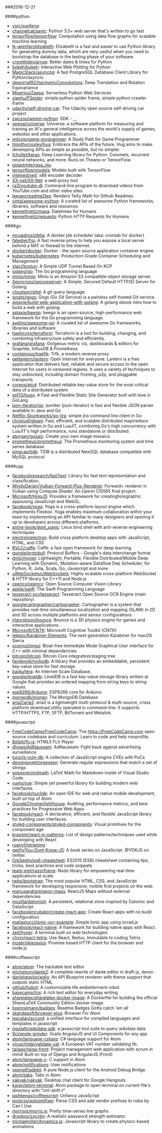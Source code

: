 ###2016-12-21

####python
* [ysrc/xunfeng](https://github.com/ysrc/xunfeng): 
* [channelcat/sanic](https://github.com/channelcat/sanic): Python 3.5+ web server that's written to go fast
* [tensorflow/tensorflow](https://github.com/tensorflow/tensorflow): Computation using data flow graphs for scalable machine learning
* [lk-geimfari/elizabeth](https://github.com/lk-geimfari/elizabeth): Elizabeth is a fast and easier to use Python library for generating dummy data, which are very useful when you need to bootstrap the database in the testing phase of your software.
* [crsmithdev/arrow](https://github.com/crsmithdev/arrow): Better dates & times for Python
* [bokeh/bokeh](https://github.com/bokeh/bokeh): Interactive Web Plotting for Python
* [MagicStack/asyncpg](https://github.com/MagicStack/asyncpg): A fast PostgreSQL Database Client Library for Python/asyncio
* [deworrall92/harmonicConvolutions](https://github.com/deworrall92/harmonicConvolutions): Deep Translation and Rotation Equivariance
* [Miserlou/Zappa](https://github.com/Miserlou/Zappa): Serverless Python Web Services
* [xianhu/PSpider](https://github.com/xianhu/PSpider): simple python spider frame, simple python crawler frame
* [udacity/self-driving-car](https://github.com/udacity/self-driving-car): The Udacity open source self-driving car project
* [zwczou/weixin-python](https://github.com/zwczou/weixin-python): SDK - ,,,
* [openai/universe](https://github.com/openai/universe): Universe: a software platform for measuring and training an AI's general intelligence across the world's supply of games, websites and other applications.
* [miloyip/game-programmer](https://github.com/miloyip/game-programmer): A Study Path for Game Programmer
* [timothycrosley/hug](https://github.com/timothycrosley/hug): Embrace the APIs of the future. Hug aims to make developing APIs as simple as possible, but no simpler.
* [fchollet/keras](https://github.com/fchollet/keras): Deep Learning library for Python. Convnets, recurrent neural networks, and more. Runs on Theano or TensorFlow.
* [golastmile/rasa_nlu](https://github.com/golastmile/rasa_nlu): 
* [tensorflow/models](https://github.com/tensorflow/models): Models built with TensorFlow
* [intelxed/xed](https://github.com/intelxed/xed): x86 encoder decoder
* [XX-net/XX-Net](https://github.com/XX-net/XX-Net): a web proxy tool
* [rg3/youtube-dl](https://github.com/rg3/youtube-dl): Command-line program to download videos from YouTube.com and other video sites
* [leegao/readme2tex](https://github.com/leegao/readme2tex): Renders TeXy Math for Github Readmes
* [vinta/awesome-python](https://github.com/vinta/awesome-python): A curated list of awesome Python frameworks, libraries, software and resources
* [kennethreitz/maya](https://github.com/kennethreitz/maya): Datetimes for Humans
* [kennethreitz/requests](https://github.com/kennethreitz/requests): Python HTTP Requests for Humans

####go
* [mcuadros/ofelia](https://github.com/mcuadros/ofelia): A docker job scheduler (aka. crontab for docker)
* [fatedier/frp](https://github.com/fatedier/frp): A fast reverse proxy to help you expose a local server behind a NAT or firewall to the internet.
* [docker/docker](https://github.com/docker/docker): Docker - the open-source application container engine
* [kubernetes/kubernetes](https://github.com/kubernetes/kubernetes): Production-Grade Container Scheduling and Management
* [xtaci/kcptun](https://github.com/xtaci/kcptun): A Simple UDP Tunnel Based On KCP
* [golang/go](https://github.com/golang/go): The Go programming language
* [minio/minio](https://github.com/minio/minio): Minio is an Amazon S3 compatible object storage server.
* [Xeoncross/secureserver](https://github.com/Xeoncross/secureserver): A Simple, Secured Default HTTP(S) Server for Golang
* [cloudson/gitql](https://github.com/cloudson/gitql): A git query language
* [gogits/gogs](https://github.com/gogits/gogs): Gogs (Go Git Service) is a painless self-hosted Git service.
* [astaxie/build-web-application-with-golang](https://github.com/astaxie/build-web-application-with-golang): A golang ebook intro how to build a web with golang
* [astaxie/beego](https://github.com/astaxie/beego): beego is an open-source, high-performance web framework for the Go programming language.
* [avelino/awesome-go](https://github.com/avelino/awesome-go): A curated list of awesome Go frameworks, libraries and software
* [hashicorp/terraform](https://github.com/hashicorp/terraform): Terraform is a tool for building, changing, and combining infrastructure safely and efficiently.
* [grafana/grafana](https://github.com/grafana/grafana): Gorgeous metric viz, dashboards & editors for Graphite, InfluxDB & Prometheus
* [containous/traefik](https://github.com/containous/traefik): Trfk, a modern reverse proxy
* [getlantern/lantern](https://github.com/getlantern/lantern):  Open Internet for everyone. Lantern is a free application that delivers fast, reliable and secure access to the open Internet for users in censored regions. It uses a variety of techniques to stay unblocked, including domain fronting, p2p, and pluggable transports.
* [coreos/etcd](https://github.com/coreos/etcd): Distributed reliable key-value store for the most critical data of a distributed system
* [spf13/hugo](https://github.com/spf13/hugo): A Fast and Flexible Static Site Generator built with love in GoLang
* [json-iterator/go](https://github.com/json-iterator/go): jsoniter (json-iterator) is fast and flexible JSON parser available in Java and Go
* [Netflix-Skunkworks/go-jira](https://github.com/Netflix-Skunkworks/go-jira): simple jira command line client in Go
* [chrislusf/gleam](https://github.com/chrislusf/gleam): Fast, efficient, and scalable distributed map/reduce system written in Go and LuaJIT, combining Go's high concurrency with LuaJIT's high performance, runs standalone or distributed.
* [atongen/gosaic](https://github.com/atongen/gosaic): Create your own image mosaics.
* [prometheus/prometheus](https://github.com/prometheus/prometheus): The Prometheus monitoring system and time series database.
* [pingcap/tidb](https://github.com/pingcap/tidb): TiDB is a distributed NewSQL database compatible with MySQL protocol

####cpp
* [facebookresearch/fastText](https://github.com/facebookresearch/fastText): Library for fast text representation and classification.
* [WindyDarian/Vulkan-Forward-Plus-Renderer](https://github.com/WindyDarian/Vulkan-Forward-Plus-Renderer): Forward+ renderer in Vulkan using Compute Shader. An Upenn CIS565 final project.
* [Microsoft/HoloJS](https://github.com/Microsoft/HoloJS): Provides a framework for creatingholographic appsusing JavaScript and WebGL.
* [facebook/yoga](https://github.com/facebook/yoga): Yoga is a cross-platform layout engine which implements Flexbox. Yoga enables maximum collaboration within your team by implementing an API familiar to many designers and opening it up to developers across different platforms.
* [antire-book/dont_panic](https://github.com/antire-book/dont_panic): Linux bind shell with anti-reverse engineering techniques
* [electron/electron](https://github.com/electron/electron): Build cross platform desktop apps with JavaScript, HTML, and CSS
* [BVLC/caffe](https://github.com/BVLC/caffe): Caffe: a fast open framework for deep learning.
* [google/protobuf](https://github.com/google/protobuf): Protocol Buffers - Google's data interchange format
* [dmlc/mxnet](https://github.com/dmlc/mxnet): Lightweight, Portable, Flexible Distributed/Mobile Deep Learning with Dynamic, Mutation-aware Dataflow Dep Scheduler; for Python, R, Julia, Scala, Go, Javascript and more
* [uWebSockets/uWebSockets](https://github.com/uWebSockets/uWebSockets): Highly scalable cross-platform WebSocket & HTTP library for C++11 and Node.js
* [opencv/opencv](https://github.com/opencv/opencv): Open Source Computer Vision Library
* [apple/swift](https://github.com/apple/swift): The Swift Programming Language
* [tesseract-ocr/tesseract](https://github.com/tesseract-ocr/tesseract): Tesseract Open Source OCR Engine (main repository)
* [googlecartographer/cartographer](https://github.com/googlecartographer/cartographer): Cartographer is a system that provides real-time simultaneous localization and mapping (SLAM) in 2D and 3D across multiple platforms and sensor configurations.
* [irlanrobson/bounce](https://github.com/irlanrobson/bounce): Bounce is a 3D physics engine for games and interactive applications.
* [Microsoft/CNTK](https://github.com/Microsoft/CNTK): Microsoft Cognitive Toolkit (CNTK)
* [tekezo/Karabiner-Elements](https://github.com/tekezo/Karabiner-Elements): The next generation Karabiner for macOS Sierra
* [ocornut/imgui](https://github.com/ocornut/imgui): Bloat-free Immediate Mode Graphical User interface for C++ with minimal dependencies
* [bitcoin/bitcoin](https://github.com/bitcoin/bitcoin): Bitcoin Core integration/staging tree
* [facebook/rocksdb](https://github.com/facebook/rocksdb): A library that provides an embeddable, persistent key-value store for fast storage.
* [baidu/tera](https://github.com/baidu/tera): An Internet-Scale Database.
* [google/leveldb](https://github.com/google/leveldb): LevelDB is a fast key-value storage library written at Google that provides an ordered mapping from string keys to string values.
* [esp8266/Arduino](https://github.com/esp8266/Arduino): ESP8266 core for Arduino
* [mongodb/mongo](https://github.com/mongodb/mongo): The MongoDB Database
* [aria2/aria2](https://github.com/aria2/aria2): aria2 is a lightweight multi-protocol & multi-source, cross platform download utility operated in command-line. It supports HTTP/HTTPS, FTP, SFTP, BitTorrent and Metalink.

####javascript
* [FreeCodeCamp/FreeCodeCamp](https://github.com/FreeCodeCamp/FreeCodeCamp): The https://FreeCodeCamp.com open source codebase and curriculum. Learn to code and help nonprofits.
* [Bilibili/flv.js](https://github.com/Bilibili/flv.js): HTML5 FLV Player
* [dhowe/AdNauseam](https://github.com/dhowe/AdNauseam): AdNauseam: Fight back against advertising surveillance
* [tunz/js-vuln-db](https://github.com/tunz/js-vuln-db): A collection of JavaScript engine CVEs with PoCs
* [devongovett/regexgen](https://github.com/devongovett/regexgen): Generate regular expressions that match a set of strings
* [goessner/mdmath](https://github.com/goessner/mdmath): LaTeX Math for Markdown inside of Visual Studio Code.
* [vuejs/vue](https://github.com/vuejs/vue): Simple yet powerful library for building modern web interfaces.
* [facebook/nuclide](https://github.com/facebook/nuclide): An open IDE for web and native mobile development, built on top of Atom
* [GoogleChrome/lighthouse](https://github.com/GoogleChrome/lighthouse): Auditing, performance metrics, and best practices for Progressive Web Apps
* [facebook/react](https://github.com/facebook/react): A declarative, efficient, and flexible JavaScript library for building user interfaces.
* [styled-components/styled-components](https://github.com/styled-components/styled-components): Visual primitives for the component age 
* [krasimir/react-in-patterns](https://github.com/krasimir/react-in-patterns):  List of design patterns/techniques used while developing with React
* [ruanyf/jstraining](https://github.com/ruanyf/jstraining): 
* [getify/You-Dont-Know-JS](https://github.com/getify/You-Dont-Know-JS): A book series on JavaScript. @YDKJS on twitter.
* [DrkSephy/es6-cheatsheet](https://github.com/DrkSephy/es6-cheatsheet): ES2015 [ES6] cheatsheet containing tips, tricks, best practices and code snippets
* [team-emt/razorframe](https://github.com/team-emt/razorframe): Node library for empowering real-time applications at scale
* [twbs/bootstrap](https://github.com/twbs/bootstrap): The most popular HTML, CSS, and JavaScript framework for developing responsive, mobile first projects on the web.
* [mariusandra/pigeon-maps](https://github.com/mariusandra/pigeon-maps): ReactJS Maps without external dependencies
* [mozilla/datomish](https://github.com/mozilla/datomish): A persistent, relational store inspired by Datomic and DataScript.
* [facebookincubator/create-react-app](https://github.com/facebookincubator/create-react-app): Create React apps with no build configuration.
* [matiastucci/ionic-ocr-example](https://github.com/matiastucci/ionic-ocr-example):  Simple Ionic app using ocrad.js
* [facebook/react-native](https://github.com/facebook/react-native): A framework for building native apps with React.
* [zeit/hyper](https://github.com/zeit/hyper): A terminal built on web technologies
* [chvin/react-tetris](https://github.com/chvin/react-tetris): Use React, Redux, Immutable to coding Tetris.
* [mzabriskie/axios](https://github.com/mzabriskie/axios): Promise based HTTP client for the browser and node.js

####coffeescript
* [atom/atom](https://github.com/atom/atom): The hackable text editor
* [michelson/dante2](https://github.com/michelson/dante2): A complete rewrite of dante editor in draft-js, demo:
* [danielgtaylor/aglio](https://github.com/danielgtaylor/aglio): An API Blueprint renderer with theme support that outputs static HTML
* [github/hubot](https://github.com/github/hubot): A customizable life embetterment robot.
* [basecamp/trix](https://github.com/basecamp/trix): A rich text editor for everyday writing
* [sharelatex/sharelatex-docker-image](https://github.com/sharelatex/sharelatex-docker-image): A Dockerfile for building the official ShareLaTeX Community Edition docker image
* [boennemann/badges](https://github.com/boennemann/badges):  Readme Badges  Gotta catch 'em all
* [skandasoft/browser-plus](https://github.com/skandasoft/browser-plus): Browser For Atom
* [jescalan/accord](https://github.com/jescalan/accord): a unified interface for compiled languages and templates in javascript
* [maxlath/wikidata-sdk](https://github.com/maxlath/wikidata-sdk): a javascript tool suite to query wikidata data
* [9ci/angle-grinder](https://github.com/9ci/angle-grinder): Grails AngularJS and UI Components for any app
* [atom/language-csharp](https://github.com/atom/language-csharp): C# language support for Atom
* [viruschidai/validate-vat](https://github.com/viruschidai/validate-vat): A European VAT number validating lib.
* [taigaio/taiga-front](https://github.com/taigaio/taiga-front): Project management web application with scrum in mind! Built on top of Django and AngularJS (Front)
* [atom/language-c](https://github.com/atom/language-c): C support in Atom
* [atom/notifications](https://github.com/atom/notifications): User notifications
* [openstf/adbkit](https://github.com/openstf/adbkit): A pure Node.js client for the Android Debug Bridge.
* [atom/tabs](https://github.com/atom/tabs): Tabs in Atom
* [yakyak/yakyak](https://github.com/yakyak/yakyak): Desktop chat client for Google Hangouts
* [karan/atom-terminal](https://github.com/karan/atom-terminal): Atom package to open terminal on current file's directory with "ctrl-shift-t"
* [jashkenas/coffeescript](https://github.com/jashkenas/coffeescript): Unfancy JavaScript
* [postcss/autoprefixer](https://github.com/postcss/autoprefixer): Parse CSS and add vendor prefixes to rules by Can I Use
* [morrisjs/morris.js](https://github.com/morrisjs/morris.js): Pretty time-series line graphs
* [dropbox/zxcvbn](https://github.com/dropbox/zxcvbn): A realistic password strength estimator.
* [michaelvillar/dynamics.js](https://github.com/michaelvillar/dynamics.js): Javascript library to create physics-based animations
